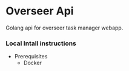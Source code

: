 # Overseer Api

Golang api for overseer task manager webapp.

### Local Intall instructions

* Prerequisites
    - Docker

